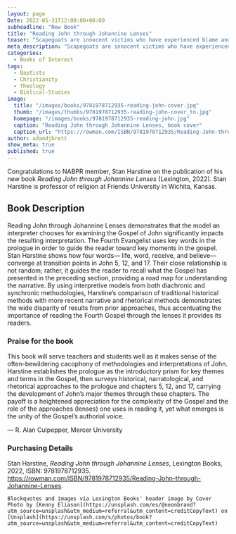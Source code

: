 ```yaml
---
layout: page
Date: 2022-05-31T12:00:00+00:00
subheadline: "New Book"
title: "Reading John through Johannine Lenses"
teaser: "Scapegoats are innocent victims who have experienced blame and violence at the hands of society."
meta_description: "Scapegoats are innocent victims who have experienced blame and violence at the hands of society."
categories:
  - Books of Interest
tags:
  - Baptists
  - Christianity
  - Theology
  - Biblical-Studies
image:
  title: "/images/books/9781978712935-reading-john-cover.jpg"
  thumb: "/images/thumbs/9781978712935-reading-john-cover_tn.jpg"
  homepage: "/images/books/9781978712935-reading-john.jpg"
  caption: "Reading John through Johannine Lenses, book cover"
  caption_url: "https://rowman.com/ISBN/9781978712935/Reading-John-through-Johannine-Lenses"
author: adamdjbrett
show_meta: true
published: true
---
```

Congratulations to NABPR member, Stan Harstine on the publication of his new book _Reading John through Johannine Lenses_ (Lexington, 2022). Stan Harstine is professor of religion at Friends University in Wichita, Kansas.

## Book Description

Reading John through Johannine Lenses demonstrates that the model an interpreter chooses for examining the Gospel of John significantly impacts the resulting interpretation. The Fourth Evangelist uses key words in the prologue in order to guide the reader toward key moments in the gospel. Stan Harstine shows how four words— life, word, receive, and believe— converge at transition points in John 5, 12, and 17. Their close relationship is not random; rather, it guides the reader to recall what the Gospel has presented in the preceding section, providing a road map for understanding the narrative. By using interpretive models from both diachronic and synchronic methodologies, Harstine’s comparison of traditional historical methods with more recent narrative and rhetorical methods demonstrates the wide disparity of results from prior approaches, thus accentuating the importance of reading the Fourth Gospel through the lenses it provides its readers.


### Praise for the book
This book will serve teachers and students well as it makes sense of the often-bewildering cacophony of methodologies and interpretations of John. Harstine establishes the prologue as the introductory prism for key themes and terms in the Gospel, then surveys historical, narratological, and rhetorical approaches to the prologue and chapters 5, 12, and 17, carrying the development of John’s major themes through these chapters. The payoff is a heightened appreciation for the complexity of the Gospel and the role of the approaches (lenses) one uses in reading it, yet what emerges is the unity of the Gospel’s authorial voice.


— R. Alan Culpepper, Mercer University


### Purchasing Details
Stan Harstine, _Reading John through Johannine Lenses_, Lexington Books, 2022, ISBN: 9781978712935.
<https://rowman.com/ISBN/9781978712935/Reading-John-through-Johannine-Lenses>.


`Blockquotes and images via Lexington Books'
header image by Cover Photo by [Kenny Eliason](https://unsplash.com/es/@neonbrand?utm_source=unsplash&utm_medium=referral&utm_content=creditCopyText) on [Unsplash](https://unsplash.com/s/photos/book?utm_source=unsplash&utm_medium=referral&utm_content=creditCopyText)`
